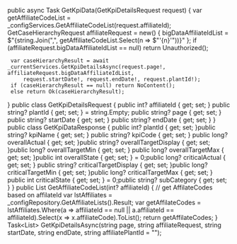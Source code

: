  public async Task<IActionResult> GetKpiData(GetKpiDetailsRequest request)
 {
     var getAffiliateCodeList = _configServices.GetAffiliateCodeList(request.affiliateId);
     GetCaseHierarchyRequest affiliateRequest = new()
     {
         bigDataAffiliateIdList = $"{string.Join(",", getAffiliateCodeList.Select(n => $"'{n}'"))}"
     };
     if (affiliateRequest.bigDataAffiliateIdList == null) return Unauthorized();

     var caseHierarchyResult = await _currentServices.GetKpiDetailsAsync(request.page!, affiliateRequest.bigDataAffiliateIdList,
         request.startDate!, request.endDate!, request.plantId!);
     if (caseHierarchyResult == null) return NoContent();
     else return Ok(caseHierarchyResult);
 }
 public class GetKpiDetailsRequest
 {
     public int? affiliateId { get; set; }
     public string? plantId { get; set; } = string.Empty;
     public string? page { get; set; }
     public string? startDate { get; set; }
     public string? endDate { get; set; }
 }
public class GetKpiDataResponse
{
    public int? plantId { get; set; }public string? kpiName { get; set; } public string? kpiCode { get; set; }
    public long? overallActual { get; set; }public string? overallTargetDisplay { get; set; }public long? overallTargetMin { get; set; }
    public long? overallTargetMax { get; set; }public int overallState { get; set; } = 0;public long? criticalActual { get; set; } 
    public string? criticalTargetDisplay { get; set; }public long? criticalTargetMin { get; set; }public long? criticalTargetMax { get; set; } 
    public int criticalState { get; set; } = 0;public string? subCategory { get; set; }
}
 public List<int> GetAffiliateCodeList(int? affiliateId)
 {
     // get AffilateCodes based on affilateId
     var lstAffiliates = _configRepository.GetAffiliateLists().Result;
     var getAffilateCodes = lstAffiliates.Where(a => affiliateId == null || a.affiliateId == affiliateId).Select(x => x.affiliateCode).ToList();
     return getAffilateCodes;
 }
  Task<List<GetKpiDataResponse>> GetKpiDetailsAsync(string page, string affiliateRequest, string startDate, string endDate, string affiliatePlantId = "");
